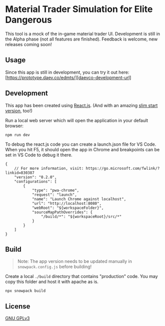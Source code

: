 # Material Trader Simulation for Elite Dangerous

This tool is a mock of the in-game material trader UI. Development is still in the Alpha phase (not all features are finished). Feedback is welcome, new releases coming soon!

## Usage

Since this app is still in development, you can try it out here:
[https://prototype.daev.co/edmts/][daevco-development-url]

## Development

This app has been created using [React.js][reactjs-org]. (And with an amazing [slim start version][slim-react-starter], too!)

Run a local web server which will open the application in your default browser:

```plaintext
npm run dev
```

To debug the react.js code you can create a launch.json file for VS Code. When you hit F5, it should open the app in Chrome and breakpoints can be set in VS Code to debug it there.

```plaintext
{
    // For more information, visit: https://go.microsoft.com/fwlink/?linkid=830387
    "version": "0.2.0",
    "configurations": [
        {
            "type": "pwa-chrome",
            "request": "launch",
            "name": "Launch Chrome against localhost",
            "url": "http://localhost:8080",
            "webRoot": "${workspaceFolder}",
            "sourceMapPathOverrides": {
                "/build/*": "${workspaceRoot}/src/*"
            }
        }
    ]
}
```

## Build

> Note: The app version needs to be updated manually in `snowpack.config.js` before building!

Create a local `./build` directory that contains "production" code. You may copy this folder and host it with apache as is.

```plaintext
npx snowpack build
```

## License

[GNU GPLv3][license]

<!-- Link References -->
[license]: https://github.com/daevski/ed-material-trader-simulation/blob/main/LICENSE
[reactjs-org]: https://reactjs.org
[slim-react-starter]: https://github.com/nafeu/slim-react-starter
[daevco-development-url]: https://prototype.daev.co/edmts/